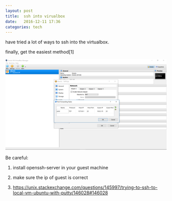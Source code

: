 ```yaml
---
layout: post
title:  ssh into virualbox 
date:   2016-12-11 17:36 
categories: tech 
---
```

have tried a lot of ways to ssh into the virtualbox.

finally, get the easiest method[1]

<img src="/assets/img/ssh_virtualbox_port_forwarding.png" alt="Port Forwading" style="width: 800px;"/>


Be careful:

1. install openssh-server in your guest machine
2. make sure the ip of guest is correct



1. https://unix.stackexchange.com/questions/145997/trying-to-ssh-to-local-vm-ubuntu-with-putty/146028#146028

